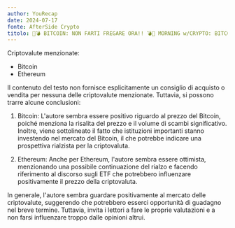 ```yaml
---
author: YouRecap
date: 2024-07-17
fonte: AfterSide Crypto
titolo: 🚨💣 BITCOIN: NON FARTI FREGARE ORA!! 💣🚨 MORNING w/CRYPTO: BITCOIN / ALTCOINS [time sensitive]
---
```


Criptovalute menzionate:
- Bitcoin
- Ethereum

Il contenuto del testo non fornisce esplicitamente un consiglio di acquisto o vendita per nessuna delle criptovalute menzionate. Tuttavia, si possono trarre alcune conclusioni:

1. Bitcoin: L'autore sembra essere positivo riguardo al prezzo del Bitcoin, poiché menziona la risalita del prezzo e il volume di scambi significativo. Inoltre, viene sottolineato il fatto che istituzioni importanti stanno investendo nel mercato del Bitcoin, il che potrebbe indicare una prospettiva rialzista per la criptovaluta.

2. Ethereum: Anche per Ethereum, l'autore sembra essere ottimista, menzionando una possibile continuazione del rialzo e facendo riferimento al discorso sugli ETF che potrebbero influenzare positivamente il prezzo della criptovaluta.

In generale, l'autore sembra guardare positivamente al mercato delle criptovalute, suggerendo che potrebbero esserci opportunità di guadagno nel breve termine. Tuttavia, invita i lettori a fare le proprie valutazioni e a non farsi influenzare troppo dalle opinioni altrui.

